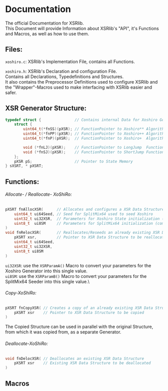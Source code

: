 # Documentation
The official Documentation for XSRlib.\
This Document will provide Information about XSRlib's "API",
it's Functions and Macros, as well as how to use them.

## Files:
`xoshiro.c`: XSRlib's Implementation File, contains all Functions.

`xoshiro.h`: XSRlib's Declaration and configuration File.\
Contains all Declarations, Typedefinitions and Structures.\
It also contains the Preprocessor Definitions used to configure XSRlib
and the "Wrapper"-Macros used to make interfacing with XSRlib easier and safer.

## XSR Generator Structure:
```c
typedef struct {               // Contains internal Data for Xoshiro Generators
    struct {
        uint64_t(*fnSS)(pXSR); // FunctionPointer to Xoshiro** Algorithm
        uint64_t(*fnPP)(pXSR); // FunctionPointer to Xoshiro++ Algorithm
        uint64_t(*fnP)(pXSR);  // FunctionPointer to Xoshiro+  Algorithm

        void (*fnLJ)(pXSR);    // FunctionPointer to LongJump  Function
        void (*fnSJ)(pXSR);    // FunctionPointer to ShortJump Function
    };
    pXSR pS;                   // Pointer to State Memory
} sXSRT, * pXSRT;
```

## Functions:

###### Allocate- / Reallocate- XoShiRo:
```c
pXSRT fnAllocXSR(      // Allocates and configures a XSR Data Structure
    uint64_t ui64Seed, // Seed for SplitMix64 used to seed Xoshiro
    uint32_t ui32XSR,  // Parameters for Xoshiro State initialization (compressed)
    uint8_t  ui8SM     // Parameters for SplitMix64 initialization (compressed)
)
void fnRelocXSR(       // Reallocates/Reseeds an already existing XSR Data Structure
    pXSRT xsr,         // Pointer to XSR Data Structure to be reallocated/reseeded
    uint64_t ui64Seed,
    uint32_t ui32XSR,
    uint8_t ui8SM
)
```
`ui32XSR`: use the `XSRParamA()` Macro to convert your parameters for the Xoshiro Generator into this single value.\
`ui8SM`: use the `XSRParamB()` Macro to convert your parameters for the SplitMix64 Seeder into this single value.\

###### Copy-XoShiRo:
```c
pXSRT fnCopyXSR( // Creates a copy of an already existing XSR Data Structure
    pXSRT xsr    // Pointer to XSR Data Structure to be copied
)
```
The Copied Structure can be used in parallel with the original Structure,
from which it was copied from, as a separate Generator.

###### Deallocate-XoShiRo:
```c
void fnDelocXSR( // Deallocates an existing XSR Data Structure
    pXSRT xsr    // Existing XSR Data Structure to be deallocated
)
```

## Macros
